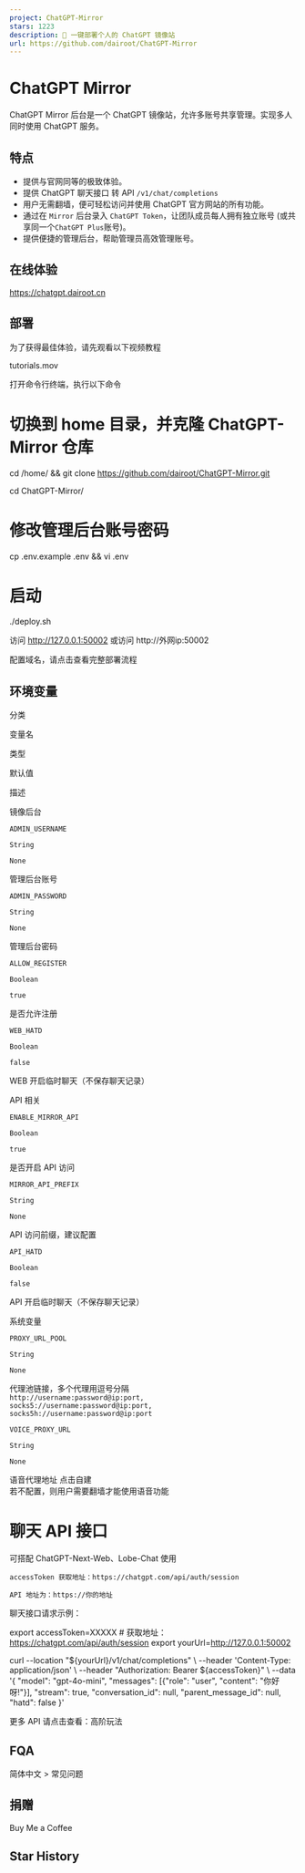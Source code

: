 ```yaml
---
project: ChatGPT-Mirror
stars: 1223
description: 🚀 一键部署个人的 ChatGPT 镜像站
url: https://github.com/dairoot/ChatGPT-Mirror
---
```


ChatGPT Mirror
==============

ChatGPT Mirror 后台是一个 ChatGPT 镜像站，允许多账号共享管理。实现多人同时使用 ChatGPT 服务。

特点
--

-   提供与官网同等的极致体验。
-   提供 ChatGPT 聊天接口 转 API `/v1/chat/completions`
-   用户无需翻墙，便可轻松访问并使用 ChatGPT 官方网站的所有功能。
-   通过在 `Mirror` 后台录入 `ChatGPT Token`，让团队成员每人拥有独立账号 (或共享同一个`ChatGPT Plus`账号)。
-   提供便捷的管理后台，帮助管理员高效管理账号。

在线体验
----

https://chatgpt.dairoot.cn

部署
--

为了获得最佳体验，请先观看以下视频教程

tutorials.mov

打开命令行终端，执行以下命令

# 切换到 home 目录，并克隆 ChatGPT-Mirror 仓库
cd /home/ && git clone https://github.com/dairoot/ChatGPT-Mirror.git

cd ChatGPT-Mirror/

# 修改管理后台账号密码
cp .env.example .env && vi .env

# 启动
./deploy.sh

访问 http://127.0.0.1:50002 或访问 http://外网ip:50002

配置域名，请点击查看完整部署流程

环境变量
----

分类

变量名

类型

默认值

描述

镜像后台

`ADMIN_USERNAME`

`String`

`None`

管理后台账号

`ADMIN_PASSWORD`

`String`

`None`

管理后台密码

`ALLOW_REGISTER`

`Boolean`

`true`

是否允许注册

`WEB_HATD`

`Boolean`

`false`

WEB 开启临时聊天（不保存聊天记录）

API 相关

`ENABLE_MIRROR_API`

`Boolean`

`true`

是否开启 API 访问

`MIRROR_API_PREFIX`

`String`

`None`

API 访问前缀，建议配置

`API_HATD`

`Boolean`

`false`

API 开启临时聊天（不保存聊天记录）

系统变量

`PROXY_URL_POOL`

`String`

`None`

代理池链接，多个代理用逗号分隔  
`http://username:password@ip:port,`  
`socks5://username:password@ip:port,`  
`socks5h://username:password@ip:port`

`VOICE_PROXY_URL`

`String`

`None`

语音代理地址 点击自建  
若不配置，则用户需要翻墙才能使用语音功能

聊天 API 接口
=========

可搭配 ChatGPT-Next-Web、Lobe-Chat 使用

```
accessToken 获取地址：https://chatgpt.com/api/auth/session

API 地址为：https://你的地址
```

聊天接口请求示例：

export accessToken=XXXXX  # 获取地址：https://chatgpt.com/api/auth/session
export yourUrl=http://127.0.0.1:50002


curl --location "${yourUrl}/v1/chat/completions" \\
--header 'Content-Type: application/json' \\
--header "Authorization: Bearer ${accessToken}" \\
--data '{
     "model": "gpt-4o-mini",
     "messages": \[{"role": "user", "content": "你好呀!"}\],
     "stream": true,
     "conversation\_id": null,
     "parent\_message\_id": null,
     "hatd": false
   }'

更多 API 请点击查看：高阶玩法

FQA
---

简体中文 > 常见问题

捐赠
--

Buy Me a Coffee

Star History
------------
